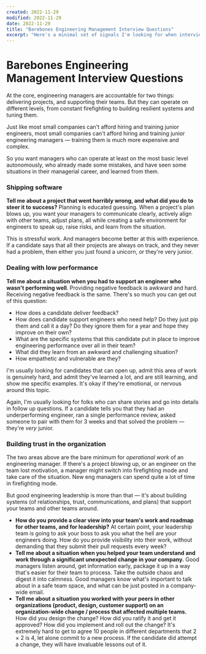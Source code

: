 ```yaml
---
created: 2022-11-29
modified: 2022-11-29
date: 2022-11-29
title: "Barebones Engineering Management Interview Questions"
excerpt: "Here's a minimal set of signals I'm looking for when interviewing engineering managers."
---
```


# Barebones Engineering Management Interview Questions

At the core, engineering managers are accountable for two things: delivering projects, and supporting their teams. But they can operate on different levels, from constant firefighting to building resilient systems and tuning them.

Just like most small companies can't afford hiring and training junior engineers, most small companies can't afford hiring and training junior engineering managers — training them is much more expensive and complex.

So you want managers who can operate at least on the most basic level autonomously, who already made some mistakes, and have seen some situations in their managerial career, and learned from them.

### Shipping software

**Tell me about a project that went horribly wrong, and what did you do to steer it to success?** Planning is educated guessing. When a project's plan blows up, you want your managers to communicate clearly, actively align with other teams, adjust plans, all while creating a safe environment for engineers to speak up, raise risks, and learn from the situation.

This is stressful work. And managers become better at this with experience. If a candidate says that all their projects are always on track, and they never had a problem, then either you just found a unicorn, or they're very junior.


### Dealing with low performance

**Tell me about a situation when you had to support an engineer who wasn't performing well**.  Providing negative feedback is awkward and hard. Receiving negative feedback is the same. There's so much you can get out of this question: 
- How does a candidate deliver feedback? 
- How does candidate support engineers who need help? Do they just pip them and call it a day? Do they ignore them for a year and hope they improve on their own?
- What are the specific systems that this candidate put in place to improve engineering performance over all in their team?
- What did they learn from an awkward and challenging situation?
- How empathetic and vulnerable are they?

I'm usually looking for candidates that can open up, admit this area of work is genuinely hard, and admit they've learned a lot, and are still learning, and show me specific examples. It's okay if they're emotional, or nervous around this topic. 

Again, I'm usually looking for folks who can share stories and go into details in follow up questions. If a candidate tells you that they had an underperforming engineer, ran a single performance review, asked someone to pair with them for 3 weeks and that solved the problem — they're *very* junior.


### Building trust in the organization

The two areas above are the bare minimum for _operational work_ of an engineering manager. If there's a project blowing up, or an engineer on the team lost motivation, a manager might switch into firefighting mode and take care of the situation. New eng managers can spend quite a lot of time in firefighting mode. 

But good engineering leadership is more than that — it's about building systems (of relationships, trust, communications, and plans) that support your teams and other teams around.

- **How do you provide a clear view into your team's work and roadmap for other teams, and for leadership?** At certain point, your leadership team is going to ask your boss to ask you what the hell are your engineers doing. How do you provide visibility into their work, without demanding that they submit their pull requests every week?
- **Tell me about a situation when you helped your team understand and work through a significant unexpected change in your company.** Good managers listen around, get information early, package it up in a way that's easier for their team to process. Take the outside chaos and digest it into calmness. Good managers know what's important to talk about in a safe team space, and what can be just posted in a company-wide email. 
- **Tell me about a situation you worked with your peers in other organizations (product, design, customer support) on an organization-wide change / process that affected multiple teams.** How did you design the change? How did you ratify it and get it approved? How did you implement and roll out the change? It's extremely hard to get to agree 10 people in different departments that 2 × 2 is 4, let alone commit to a new process. If the candidate did attempt a change, they will have invaluable lessons out of it.